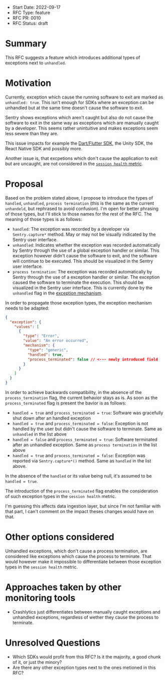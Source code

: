 * Start Date: 2022-09-17
* RFC Type: feature
* RFC PR: 0010
* RFC Status: draft

# Summary

This RFC suggests a feature which introduces additional types of exceptions next to `unhandled`.

# Motivation

Currently, exception which cause the running software to exit are marked as `unhandled: true`. This isn't enough for SDKs where an exception can be unhandled but at the same time doesn't cause the software to exit.

Sentry shows exceptions which aren't caught but also do not cause the software to exit in the same way as exceptions which are manually caught by a developer. This seems rather unintuitive and makes exceptions seem less severe than they are.

This issue impacts for example the [Dart/Flutter SDK](https://github.com/getsentry/sentry-dart/issues/456), the Unity SDK, the React Native SDK and possibly more.

Another issue is, that excpetions which don't cause the application to exit but are uncaught, are not considered in the [`session health` metric](https://develop.sentry.dev/sdk/sessions/).

# Proposal

Based on the problem stated above, I propose to introduce the types of `handled`, `unhandled`, `process termination` (this is the same as the current `unhandeld`, but rephrased to avoid confusion). I'm open for better phrasing of those types, but I'll stick to those names for the rest of the RFC. The meaning of those types is as follows:

- `handled`: The exception was recorded by a developer via `Sentry.capture*` method. May or may not be visually indicated by the Sentry user interface.
- `unhandled`: Indicates whether the exception was recorded automatically by Sentry through the use of a global exception handler or similar. This exception however didn't cause the software to exit, and the software will continue to be executed. This should be visualized in the Sentry user interface.
- `process termination`: The exception was recorded automatically by Sentry through the use of a exception handler or similar. The exception caused the software to terminate the execution. This should be visualized in the Sentry user interface. This is currently done by the `unhandled` flag in the [exception mechanism](https://develop.sentry.dev/sdk/event-payloads/exception/#exception-mechanism).

In order to propagate those exception types, the exception mechanism needs to be adapted:

```json
{
  "exception": {
    "values": [
      {
        "type": "Error",
        "value": "An error occurred",
        "mechanism": {
          "type": "generic",
          "handled": true,
          "process_terminated": false // <--- newly introduced field
        }
      }
    ]
  }
}
```

In order to achieve backwards compatibility, in the absence of the `process_termination` flag, the current behavior stays as is.
As soon as the `process_terminated` flag is present the bavior is as follows:

- `handled = true` and `process_terminated = true`: Software was gracefully shut down after an handled exception
- `handled = true` and `process_terminated = false`: Exception is not handled by the user but didn't cause the software to terminate. Same as `unhandled` in the list above
- `handled = false` and `process_terminated = true`: Software terminated after an unhandled exception. Same as `process termination` in the list above
- `handled = true` and `process_terminated = false`: Exception was reported via `Sentry.capture*()` method. Same as `handled` in the list above.

In the absence of the `handled` or its value being null, it's assumed to be `handled = true`.


The introduction of the `process_terminated` flag enables the consideration of such exception types in the `session health` metric.

I'm guessing this affects data ingestion layer, but since I'm not familiar with that part, I can't comment on the impact theses changes would have on that.

# Other options considered

Unhandled exceptions, which don't cause a process termination, are considered like exceptions which cause the process to terminate.
That would however make it impossible to differentiate between those exception types in the `session health` metric.

# Approaches taken by other monitoring tools

- Crashlytics just differentiates between manually caught exceptions and unhandled exceptions, regardless of wether they cause the process to terminate.

# Unresolved Questions

- Which SDKs would profit from this RFC? Is it the majority, a good chunk of it, or just the minory?
- Are there any other exception types next to the ones metioned in this RFC?
